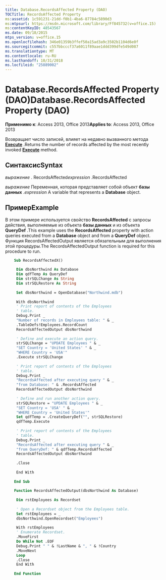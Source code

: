 ```yaml
---
title: Database.RecordsAffected Property (DAO)
TOCTitle: RecordsAffected Property
ms:assetid: 1c591231-21dd-f0b1-4ba6-87784c5890d3
ms:mtpsurl: https://msdn.microsoft.com/library/Ff845732(v=office.15)
ms:contentKeyID: 48543567
ms.date: 09/18/2015
mtps_version: v=office.15
ms.openlocfilehash: 346e01359b3ffef50a15ad3a9c3502b1104d6e0f
ms.sourcegitcommit: c557bbcccf37a6011f89aae1ddd399dfe549d087
ms.translationtype: MT
ms.contentlocale: ru-RU
ms.lasthandoff: 10/31/2018
ms.locfileid: "25889002"
---
```

# <a name="databaserecordsaffected-property-dao"></a><span data-ttu-id="bd46b-102">Database.RecordsAffected Property (DAO)</span><span class="sxs-lookup"><span data-stu-id="bd46b-102">Database.RecordsAffected Property (DAO)</span></span>


<span data-ttu-id="bd46b-103">**Применимо к**: Access 2013, Office 2013</span><span class="sxs-lookup"><span data-stu-id="bd46b-103">**Applies to**: Access 2013, Office 2013</span></span>

<span data-ttu-id="bd46b-104">Возвращает число записей, влияет на недавно вызванного метода **[Execute](connection-execute-method-dao.md)** .</span><span class="sxs-lookup"><span data-stu-id="bd46b-104">Returns the number of records affected by the most recently invoked **[Execute](connection-execute-method-dao.md)** method.</span></span>

## <a name="syntax"></a><span data-ttu-id="bd46b-105">Синтаксис</span><span class="sxs-lookup"><span data-stu-id="bd46b-105">Syntax</span></span>

<span data-ttu-id="bd46b-106">*выражение* . RecordsAffected</span><span class="sxs-lookup"><span data-stu-id="bd46b-106">*expression* .RecordsAffected</span></span>

<span data-ttu-id="bd46b-107">*выражение* Переменная, которая представляет собой объект **базы данных** .</span><span class="sxs-lookup"><span data-stu-id="bd46b-107">*expression* A variable that represents a **Database** object.</span></span>

## <a name="example"></a><span data-ttu-id="bd46b-108">Пример</span><span class="sxs-lookup"><span data-stu-id="bd46b-108">Example</span></span>

<span data-ttu-id="bd46b-109">В этом примере используется свойство **RecordsAffected** с запросы действия, выполняемые из объекта **базы данных** и из объекта **QueryDef** .</span><span class="sxs-lookup"><span data-stu-id="bd46b-109">This example uses the **RecordsAffected** property with action queries executed from a **Database** object and from a **QueryDef** object.</span></span> <span data-ttu-id="bd46b-110">Функция RecordsAffectedOutput является обязательным для выполнения этой процедуры.</span><span class="sxs-lookup"><span data-stu-id="bd46b-110">The RecordsAffectedOutput function is required for this procedure to run.</span></span>

```vb
    Sub RecordsAffectedX() 
     
     Dim dbsNorthwind As Database 
     Dim qdfTemp As QueryDef 
     Dim strSQLChange As String 
     Dim strSQLRestore As String 
     
     Set dbsNorthwind = OpenDatabase("Northwind.mdb") 
     
     With dbsNorthwind 
     ' Print report of contents of the Employees 
     ' table. 
     Debug.Print _ 
     "Number of records in Employees table: " & _ 
     .TableDefs!Employees.RecordCount 
     RecordsAffectedOutput dbsNorthwind 
     
     ' Define and execute an action query. 
     strSQLChange = "UPDATE Employees " & _ 
     "SET Country = 'United States' " & _ 
     "WHERE Country = 'USA'" 
     .Execute strSQLChange 
     
     ' Print report of contents of the Employees 
     ' table. 
     Debug.Print _ 
     "RecordsAffected after executing query " & _ 
     "from Database: " & .RecordsAffected 
     RecordsAffectedOutput dbsNorthwind 
     
     ' Define and run another action query. 
     strSQLRestore = "UPDATE Employees " & _ 
     "SET Country = 'USA' " & _ 
     "WHERE Country = 'United States'" 
     Set qdfTemp = .CreateQueryDef("", strSQLRestore) 
     qdfTemp.Execute 
     
     ' Print report of contents of the Employees 
     ' table. 
     Debug.Print _ 
     "RecordsAffected after executing query " & _ 
     "from QueryDef: " & qdfTemp.RecordsAffected 
     RecordsAffectedOutput dbsNorthwind 
     
     .Close 
     
     End With 
     
    End Sub 
     
    Function RecordsAffectedOutput(dbsNorthwind As Database) 
     
     Dim rstEmployees As Recordset 
     
     ' Open a Recordset object from the Employees table. 
     Set rstEmployees = _ 
     dbsNorthwind.OpenRecordset("Employees") 
     
     With rstEmployees 
     ' Enumerate Recordset. 
     .MoveFirst 
     Do While Not .EOF 
     Debug.Print " " & !LastName & ", " & !Country 
     .MoveNext 
     Loop 
     .Close 
     End With 
     
    End Function
```
